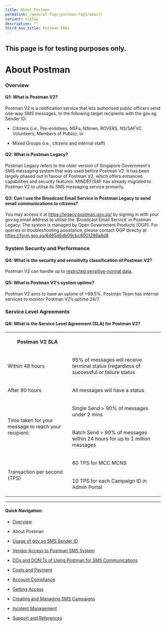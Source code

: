 ```yaml
---
title: About Postman
permalink: /general-faqs/postman-faqs/about/
variant: tiptap
description: ""
third_nav_title: Postman FAQs
---
```

<h2>This page is for testing purposes only.</h2>
<h1><strong>About Postman</strong></h1>
<h3><strong>Overview</strong></h3>
<h4>Q1: What is Postman V2?</h4>
<p>Postman V2 is a notification service that lets authorised public officers
send one-way SMS messages, to the following target recipients with the
gov.sg Sender ID:</p>
<ul data-tight="true" class="tight">
<li>
<p>Citizens (i.e., Pre-enlistees, NSFs, NSmen, ROVERS, NS/SAFVC Volunteers,
Members of Public); or</p>
</li>
<li>
<p>Mixed Groups (i.e., citizens and internal staff)</p>
</li>
</ul>
<h4>Q2: What is Postman Legacy?</h4>
<p>Postman Legacy refers to the older version of Singapore Government's SMS
messaging system that was used before Postman V2. It has been largely phased
out in favour of Postman V2, which offers enhanced capabilities and security
features. MINDEF/SAF has already migrated to Postman V2 to utilise its
SMS messaging service primarily.</p>
<h4>Q3: Can I use the Broadcast Email Service in Postman Legacy to send email communications to citizens?</h4>
<p>You may access it at <a href="https://legacy.postman.gov.sg/" rel="noopener noreferrer nofollow" target="_blank">https://legacy.postman.gov.sg/</a> by
signing in with your gov.sg email address to utilise the ‘Broadcast Email
Service’ in Postman Legacy. The system is managed by Open Government Products
(OGP). For queries or troubleshooting assistance, please contact OGP directly
at <a href="https://form.gov.sg/6465d6db09cbc8001286a8d8" rel="noopener noreferrer nofollow" target="_blank">https://form.gov.sg/6465d6db09cbc8001286a8d8</a>
</p>
<p></p>
<h3><strong>System Security and Performance</strong></h3>
<h4>Q4: What is the security and sensitivity classification of Postman V2?</h4>
<p>Postman V2 can handle up to <a href="https://postman-v2.guides.gov.sg/#what-types-of-data-can-postman-handle" rel="noopener nofollow" target="_blank">restricted sensitive-normal data</a>.</p>
<h4>Q5: What is Postman V2’s system uptime?</h4>
<p>Postman V2 aims to have an uptime of &gt;99.5%. Postman Team has internal
services to monitor Postman V2’s uptime 24/7.</p>
<h3><strong>Service Level Agreements</strong></h3>
<h4>Q6: What is the Service Level Agreement (SLA) for Postman V2?</h4>
<table style="minWidth: 50px">
<colgroup>
<col>
<col>
</colgroup>
<tbody>
<tr>
<th rowspan="1" colspan="1">
<p>Postman V2 SLA</p>
</th>
<th rowspan="1" colspan="1">
<p></p>
</th>
</tr>
<tr>
<td rowspan="1" colspan="1">
<p>Within 48 hours</p>
</td>
<td rowspan="1" colspan="1">
<p>95% of messages will receive terminal status (regardless of successful
or failure status</p>
</td>
</tr>
<tr>
<td rowspan="1" colspan="1">
<p>After 80 hours</p>
</td>
<td rowspan="1" colspan="1">
<p>All messages will have a status</p>
</td>
</tr>
<tr>
<td rowspan="2" colspan="1">
<p>Time taken for your message to reach your recipient:</p>
</td>
<td rowspan="1" colspan="1">
<p>Single Send &gt; 90% of messages under 2 mins</p>
</td>
</tr>
<tr>
<td rowspan="1" colspan="1">
<p>Batch Send &gt; 90% of messages within 24 hours for up to 1 million messages</p>
</td>
</tr>
<tr>
<td rowspan="2" colspan="1">
<p>Transaction per second (TPS)</p>
</td>
<td rowspan="1" colspan="1">
<p>60 TPS for MCC MCNS</p>
</td>
</tr>
<tr>
<td rowspan="1" colspan="1">
<p>10 TPS for each Campaign ID in Admin Portal</p>
</td>
</tr>
</tbody>
</table>
<hr>
<h4>Quick Navigation:</h4>
<ul data-tight="true" class="tight">
<li>
<p><a href="/general-faqs/postman-faqs/" rel="noopener nofollow" target="_blank">Overview</a>
</p>
</li>
<li>
<p>About Postman</p>
</li>
<li>
<p><a href="/general-faqs/postman-faqs/usage-of-govsg-sms-sender-id/" rel="noopener nofollow" target="_blank">Usage of gov.sg SMS Sender ID</a>
</p>
</li>
<li>
<p><a href="/general-faqs/postman-faqs/vendor-access-to-postman-sms-system/" rel="noopener nofollow" target="_blank">Vendor Access to Postman SMS System</a>
</p>
</li>
<li>
<p><a href="/general-faqs/postman-faqs/dos-and-don-ts-of-using-postman-for-sms-communications/" rel="noopener nofollow" target="_blank">DOs and DON'Ts of Using Postman for SMS Communications</a>
</p>
</li>
<li>
<p><a href="/general-faqs/postman-faqs/costs-and-payment/" rel="noopener nofollow" target="_blank">Costs and Payment</a>
</p>
</li>
<li>
<p><a href="/general-faqs/postman-faqs/account-compliance/" rel="noopener nofollow" target="_blank">Account Compliance</a>
</p>
</li>
<li>
<p><a href="/general-faqs/postman-faqs/getting-access/" rel="noopener nofollow" target="_blank">Getting Access</a>
</p>
</li>
<li>
<p><a href="/general-faqs/postman-faqs/creating-and-managing-sms-campaigns/" rel="noopener nofollow" target="_blank">Creating and Managing SMS Campaigns</a>
</p>
</li>
<li>
<p><a href="/general-faqs/postman-faqs/incident-management/" rel="noopener nofollow" target="_blank">Incident Management</a>
</p>
</li>
<li>
<p><a href="/general-faqs/postman-faqs/support-and-references/" rel="noopener nofollow" target="_blank">Support and References</a>
</p>
</li>
</ul>
<p></p>